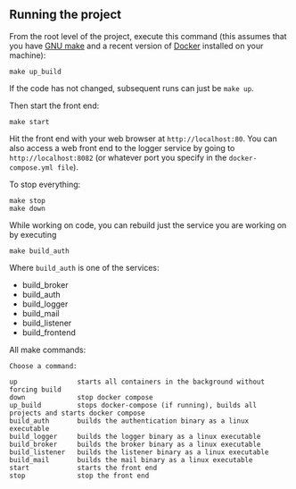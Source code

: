 ## Running the project
From the root level of the project, execute this command (this assumes that you have
[GNU make](https://www.gnu.org/software/make/) and a recent version
of [Docker](https://www.docker.com/products/docker-desktop) installed on your machine):

~~~
make up_build 
~~~

If the code has not changed, subsequent runs can just be `make up`.

Then start the front end:

~~~
make start
~~~

Hit the front end with your web browser at `http://localhost:80`. You can also access a web
front end to the logger service by going to `http://localhost:8082` (or whatever port you
specify in the `docker-compose.yml file`).

To stop everything:

~~~
make stop
make down
~~~

While working on code, you can rebuild just the service you are working on by
executing

`make build_auth`

Where `build_auth` is one of the services:

- build_broker
- build_auth
- build_logger
- build_mail
- build_listener
- build_frontend

All make commands:

~~~
Choose a command:

up               starts all containers in the background without forcing build
down             stop docker compose
up_build         stops docker-compose (if running), builds all projects and starts docker compose
build_auth       builds the authentication binary as a linux executable
build_logger     builds the logger binary as a linux executable
build_broker     builds the broker binary as a linux executable
build_listener   builds the listener binary as a linux executable
build_mail       builds the mail binary as a linux executable
start            starts the front end
stop             stop the front end
~~~